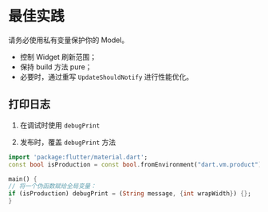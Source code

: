 # 最佳实践
请务必使用私有变量保护你的 Model。

- 控制 Widget 刷新范围；
- 保持 build 方法 pure；
- 必要时，通过重写 `UpdateShouldNotify` 进行性能优化。



## 打印日志

1. 在调试时使用 `debugPrint`

2. 发布时，覆盖 `debugPrint` 方法

```dart 
import 'package:flutter/material.dart';
const bool isProduction = const bool.fromEnvironment("dart.vm.product");

main() {
// 将一个伪函数赋给全局变量：
if (isProduction) debugPrint = (String message, {int wrapWidth}) {};
}
```

